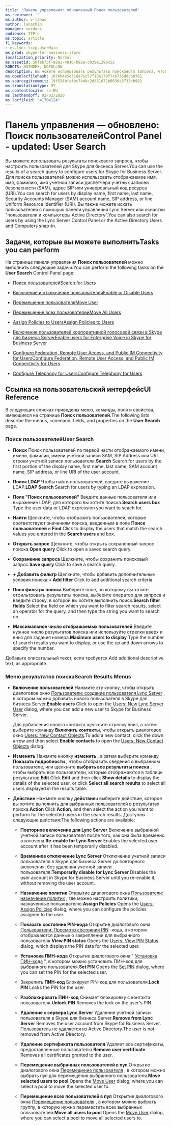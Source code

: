 ```yaml
---
title: 'Панель управления: обновленный Поиск пользователей'
ms.reviewer: ''
ms.author: v-lanac
author: lanachin
manager: serdars
audience: ITPro
ms.topic: article
f1.keywords:
- ms.lync.lscp.UserMain
ms.prod: skype-for-business-itpro
localization_priority: Normal
ms.assetid: 50feb75f-92a1-4916-b92e-c039e1290c52
ROBOTS: NOINDEX, NOFOLLOW
description: Вы можете использовать результаты поискового запроса, чтобы настроить пользователей для Skype для бизнеса Server. Для поиска пользователей можно использовать отображаемое имя, имя, фамилию, имя учетной записи диспетчера учетных записей безопасности (SAM), адрес SIP или универсальный код ресурса (URI). Вы также можете искать пользователей с помощью панели управления Lync Server или оснастки "пользователи и компьютеры Active Directory".
ms.openlocfilehash: 1076b4e5d316a76c57f106179f7c6736ddcb8761
ms.sourcegitcommit: 19f534bfafbc74dbc2d381672b0650a3733cb982
ms.translationtype: MT
ms.contentlocale: ru-RU
ms.lasthandoff: 02/03/2020
ms.locfileid: "41704124"
---
```

# <a name="control-panel---updated-user-search"></a><span data-ttu-id="78a82-105">Панель управления — обновлено: Поиск пользователей</span><span class="sxs-lookup"><span data-stu-id="78a82-105">Control Panel - updated: User Search</span></span>

<span data-ttu-id="78a82-106">Вы можете использовать результаты поискового запроса, чтобы настроить пользователей для Skype для бизнеса Server.</span><span class="sxs-lookup"><span data-stu-id="78a82-106">You can use the results of a search query to configure users for Skype for Business Server.</span></span> <span data-ttu-id="78a82-107">Для поиска пользователей можно использовать отображаемое имя, имя, фамилию, имя учетной записи диспетчера учетных записей безопасности (SAM), адрес SIP или универсальный код ресурса (URI).</span><span class="sxs-lookup"><span data-stu-id="78a82-107">You can search for users by display name, first name, last name, Security Accounts Manager (SAM) account name, SIP address, or line Uniform Resource Identifier (URI).</span></span> <span data-ttu-id="78a82-108">Вы также можете искать пользователей с помощью панели управления Lync Server или оснастки "пользователи и компьютеры Active Directory".</span><span class="sxs-lookup"><span data-stu-id="78a82-108">You can also search for users by using the Lync Server Control Panel or the Active Directory Users and Computers snap-in.</span></span>

## <a name="tasks-you-can-perform"></a><span data-ttu-id="78a82-109">Задачи, которые вы можете выполнить</span><span class="sxs-lookup"><span data-stu-id="78a82-109">Tasks you can perform</span></span>

<span data-ttu-id="78a82-110">На странице панели управления **Поиск пользователей** можно выполнить следующие задачи:</span><span class="sxs-lookup"><span data-stu-id="78a82-110">You can perform the following tasks on the **User Search** Control Panel page:</span></span>

- [<span data-ttu-id="78a82-111">Поиск пользователей</span><span class="sxs-lookup"><span data-stu-id="78a82-111">Search for Users</span></span>](https://technet.microsoft.com/library/3b9f6f55-d7a9-46ae-8e10-f221ba0d3bb5.aspx)

- [<span data-ttu-id="78a82-112">Включение и отключение пользователей</span><span class="sxs-lookup"><span data-stu-id="78a82-112">Enable or Disable Users</span></span>](https://technet.microsoft.com/library/12497d00-f665-4a97-be68-854c5a8be4fc.aspx)

- [<span data-ttu-id="78a82-113">Перемещение пользователя</span><span class="sxs-lookup"><span data-stu-id="78a82-113">Move User</span></span>](ms.lync.lscp.UserMove.md)

- [<span data-ttu-id="78a82-114">Перемещение всех пользователей</span><span class="sxs-lookup"><span data-stu-id="78a82-114">Move All Users</span></span>](ms.lync.lscp.UserMoveAll.md)

- [<span data-ttu-id="78a82-115">Assign Policies to Users</span><span class="sxs-lookup"><span data-stu-id="78a82-115">Assign Policies to Users</span></span>](https://technet.microsoft.com/library/a4ed0120-d9e5-4eb2-acfd-8de2cb503652.aspx)

- [<span data-ttu-id="78a82-116">Включение пользователей корпоративной голосовой связи в Skype для бизнеса Server</span><span class="sxs-lookup"><span data-stu-id="78a82-116">Enable users for Enterprise Voice in Skype for Business Server</span></span>](../../../deploy/deploy-enterprise-voice/enable-users-for-enterprise-voice.md)

- [<span data-ttu-id="78a82-117">Configure Federation, Remote User Access, and Public IM Connectivity for Users</span><span class="sxs-lookup"><span data-stu-id="78a82-117">Configure Federation, Remote User Access, and Public IM Connectivity for Users</span></span>](https://technet.microsoft.com/library/736fcaad-9f95-4896-b767-e199d86a00a4.aspx)

- [<span data-ttu-id="78a82-118">Configure Telephony for Users</span><span class="sxs-lookup"><span data-stu-id="78a82-118">Configure Telephony for Users</span></span>](https://technet.microsoft.com/library/4546432e-c839-4517-a2c5-bc0d4d8c6a03.aspx)



## <a name="ui-reference"></a><span data-ttu-id="78a82-119">Ссылка на пользовательский интерфейс</span><span class="sxs-lookup"><span data-stu-id="78a82-119">UI Reference</span></span>

<span data-ttu-id="78a82-120">В следующих списках приведены меню, команды, поля и свойства, имеющиеся на странице **Поиск пользователей**.</span><span class="sxs-lookup"><span data-stu-id="78a82-120">The following lists describe the menus, command, fields, and properties on the **User Search** page.</span></span>

### <a name="user-search"></a><span data-ttu-id="78a82-121">Поиск пользователей</span><span class="sxs-lookup"><span data-stu-id="78a82-121">User Search</span></span>

- <span data-ttu-id="78a82-122">**Поиск** Поиск пользователей по первой части отображаемого имени, имени, фамилии, имени учетной записи SAM, SIP Address или URI строки учетной записи пользователя.</span><span class="sxs-lookup"><span data-stu-id="78a82-122">**Search** Search for users by the first portion of the display name, first name, last name, SAM account name, SIP address, or line URI of the user account.</span></span>

- <span data-ttu-id="78a82-123">**Поиск LDAP** Чтобы найти пользователей, введите выражение LDAP.</span><span class="sxs-lookup"><span data-stu-id="78a82-123">**LDAP Search** Search for users by typing an LDAP expression.</span></span>

- <span data-ttu-id="78a82-124">**Поле "Поиск пользователей"** Введите данные пользователя или выражение LDAP, для которого вы хотите поиска.</span><span class="sxs-lookup"><span data-stu-id="78a82-124">**Search users box** Type the user data or LDAP expression you want to seach for.</span></span>

- <span data-ttu-id="78a82-125">**Найти** Щелкните, чтобы отобразить пользователей, которые соответствуют значениям поиска, введенным в поле **Поиск пользователей** и.</span><span class="sxs-lookup"><span data-stu-id="78a82-125">**Find** Click to display the users that match the search values you entered in the **Search users** and box.</span></span>

- <span data-ttu-id="78a82-126">**Открыть запрос** Щелкните, чтобы открыть сохраненный запрос поиска.</span><span class="sxs-lookup"><span data-stu-id="78a82-126">**Open query** Click to open a saved search query.</span></span>

- <span data-ttu-id="78a82-127">**Сохранение запроса** Щелкните, чтобы сохранить поисковый запрос.</span><span class="sxs-lookup"><span data-stu-id="78a82-127">**Save query** Click to save a search query.</span></span>

- <span data-ttu-id="78a82-128">**+ Добавить фильтр** Щелкните, чтобы добавить дополнительные условия поиска.</span><span class="sxs-lookup"><span data-stu-id="78a82-128">**+ Add filter** Click to add additional search criteria.</span></span>

- <span data-ttu-id="78a82-129">**Поля фильтра поиска** Выберите поле, по которому вы хотите отфильтровать результаты поиска, выберите оператор для запроса и введите строку, в которой вы хотите выполнить поиск.</span><span class="sxs-lookup"><span data-stu-id="78a82-129">**Search filter fields** Select the field on which you want to filter search results, select an operator for the query, and then type the string you want to search on.</span></span>

- <span data-ttu-id="78a82-130">**Максимальное число отображаемых пользователей** Введите нужное число результатов поиска или используйте стрелки вверх и вниз для задания номера.</span><span class="sxs-lookup"><span data-stu-id="78a82-130">**Maximum users to display** Type the number of search results you want to display, or use the up and down arrows to specify the number.</span></span>

<span data-ttu-id="78a82-131">Добавьте описательный текст, если требуется.</span><span class="sxs-lookup"><span data-stu-id="78a82-131">Add additional descriptive text, as appropriate.</span></span>

### <a name="search-results-menus"></a><span data-ttu-id="78a82-132">Меню результатов поиска</span><span class="sxs-lookup"><span data-stu-id="78a82-132">Search Results Menus</span></span>

- <span data-ttu-id="78a82-133">**Включение пользователей** Нажмите эту кнопку, чтобы открыть диалоговое окно [Пользователи: создание пользователя Lync Server](ms.lync.lscp.UserNew.md) , в котором можно добавить нового пользователя в Skype для бизнеса Server.</span><span class="sxs-lookup"><span data-stu-id="78a82-133">**Enable users** Click to open the [Users: New Lync Server User](ms.lync.lscp.UserNew.md) dialog, where you can add a new user to Skype for Business Server.</span></span>

    <span data-ttu-id="78a82-134">Для добавления нового контакта щелкните стрелку вниз, а затем выберите команду **Включить контакты**, чтобы открыть диалоговое окно [Users: New Contact Objects](ms.lync.lscp.UserNewContact.md).</span><span class="sxs-lookup"><span data-stu-id="78a82-134">To add a new contact, click the down arrow and then select **Enable contacts** to open the [Users: New Contact Objects](ms.lync.lscp.UserNewContact.md) dialog.</span></span>

- <span data-ttu-id="78a82-135">**Изменить** Нажмите кнопку **изменить** , а затем выберите команду **Показать подробности** , чтобы отобразить сведения о выбранном пользователе, или щелкните **выбрать все результаты поиска** , чтобы выбрать все пользователи, которые отображаются в таблице результатов.</span><span class="sxs-lookup"><span data-stu-id="78a82-135">**Edit** Click **Edit** and then click **Show details** to display the details of the selected user, or click **Select all search results** to select all users displayed in the results table.</span></span>

- <span data-ttu-id="78a82-136">**Действие** Нажмите кнопку **действие**и выберите действие, которое вы хотите выполнить для выбранных пользователей в результатах поиска.</span><span class="sxs-lookup"><span data-stu-id="78a82-136">**Action** Click **Action**, and then select the action you want to perform for the selected users in the search results.</span></span> <span data-ttu-id="78a82-137">Доступны следующие действия:</span><span class="sxs-lookup"><span data-stu-id="78a82-137">The following actions are available:</span></span>

  - <span data-ttu-id="78a82-138">**Повторное включение для Lync Server** Включение выбранной учетной записи пользователя после того, как она была временно отключена.</span><span class="sxs-lookup"><span data-stu-id="78a82-138">**Re-enable for Lync Server** Enables the selected user account after it has been temporarily disabled.</span></span>

  - <span data-ttu-id="78a82-139">**Временное отключение Lync Server** Отключение учетной записи пользователя в Skype для бизнеса Server до повторного включения, без удаления учетной записи пользователя.</span><span class="sxs-lookup"><span data-stu-id="78a82-139">**Temporarily disable for Lync Server** Disables the user account in Skype for Business Server until you re-enable it, without removing the user account.</span></span>

  - <span data-ttu-id="78a82-140">**Назначение политик** Открытие диалогового окна [Пользователи: назначение политик](ms.lync.lscp.UserAssignPolicy.md) , где можно настроить политики, назначенные пользователю.</span><span class="sxs-lookup"><span data-stu-id="78a82-140">**Assign Policies** Opens the [Users: Assign Policies](ms.lync.lscp.UserAssignPolicy.md) dialog, where you can configure the policies assigned to the user.</span></span>

  - <span data-ttu-id="78a82-141">**Показать состояние PIN-кода** Открытие диалогового окна [Пользователи: Просмотр состояния PIN](ms.lync.lscp.UserViewPin.md) -кода, в котором отображаются данные о закреплении для выбранного пользователя.</span><span class="sxs-lookup"><span data-stu-id="78a82-141">**View PIN status** Opens the [Users: View PIN Status](ms.lync.lscp.UserViewPin.md) dialog, which displays the PIN data for the selected user.</span></span>

  - <span data-ttu-id="78a82-142">**Установка ПИН-кода** Открытие диалогового окна " [Установка ПИН-кода](ms.lync.lscp.UserSetPin.md) ", в котором можно установить ПИН-код для выбранного пользователя.</span><span class="sxs-lookup"><span data-stu-id="78a82-142">**Set PIN** Opens the [Set PIN](ms.lync.lscp.UserSetPin.md) dialog, where you can set the PIN for the selected user.</span></span>

  - <span data-ttu-id="78a82-143">Закрепить **ПИН-код** Блокирует PIN-код для пользователя.</span><span class="sxs-lookup"><span data-stu-id="78a82-143">**Lock PIN** Locks the PIN for the user.</span></span>

  - <span data-ttu-id="78a82-144">**Разблокировать ПИН-код** Снимает блокировку с контакта пользователя.</span><span class="sxs-lookup"><span data-stu-id="78a82-144">**Unlock PIN** Removes the lock on the user's PIN.</span></span>

  - <span data-ttu-id="78a82-145">**Удаление с сервера Lync Server** Удаление учетной записи пользователя в Skype для бизнеса Server.</span><span class="sxs-lookup"><span data-stu-id="78a82-145">**Remove from Lync Server** Removes the user account from Skype for Business Server.</span></span> <span data-ttu-id="78a82-146">Пользователь не удаляется из Active Directory.</span><span class="sxs-lookup"><span data-stu-id="78a82-146">The user is not removed from Active Directory.</span></span>

  - <span data-ttu-id="78a82-147">**Удаление сертификата пользователя** Удаляет все сертификаты, предоставленные пользователю.</span><span class="sxs-lookup"><span data-stu-id="78a82-147">**Remove user certificate** Removes all certificates granted to the user.</span></span>

  - <span data-ttu-id="78a82-148">**Перемещение выбранных пользователей в пул** Открытие диалогового окна [Перемещение пользователя](ms.lync.lscp.UserMove.md) , в котором можно выбрать пул для перемещения выбранного пользователя.</span><span class="sxs-lookup"><span data-stu-id="78a82-148">**Move selected users to pool** Opens the [Move User](ms.lync.lscp.UserMove.md) dialog, where you can select a pool to move the selected user to.</span></span>

  - <span data-ttu-id="78a82-149">**Перемещение всех пользователей в пул** Открытие диалогового окна [Перемещение пользователя](ms.lync.lscp.UserMove.md) , в котором можно выбрать группу, в которую нужно переместить всех выбранных пользователей.</span><span class="sxs-lookup"><span data-stu-id="78a82-149">**Move all users to pool** Opens the [Move User](ms.lync.lscp.UserMove.md) dialog, where you can select a pool to move all selected users to.</span></span>


